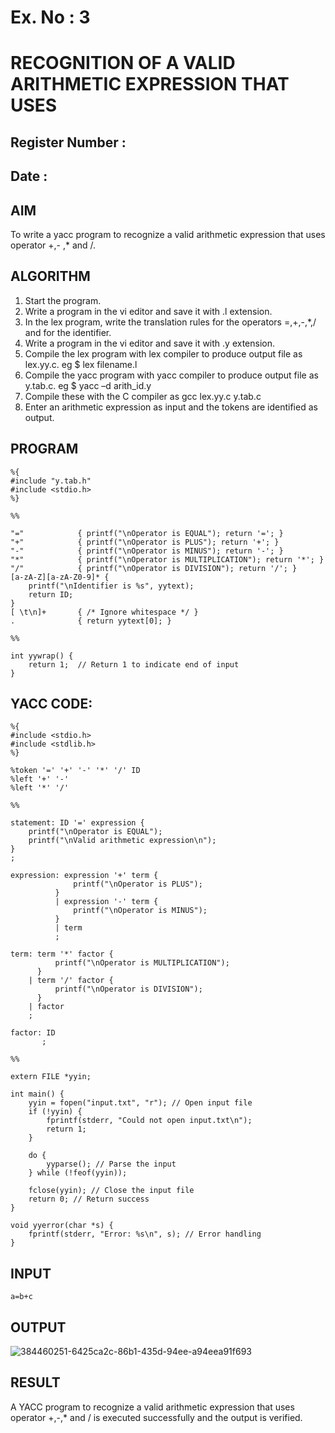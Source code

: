 # Ex. No : 3	
# RECOGNITION OF A VALID ARITHMETIC EXPRESSION THAT USES
## Register Number :
## Date : 

## AIM   
To write a yacc program to recognize a valid arithmetic expression that uses operator +,- ,* and /.

## ALGORITHM
1.	Start the program.
2.	Write a program in the vi editor and save it with .l extension.
3.	In the lex program, write the translation rules for the operators =,+,-,*,/ and for the identifier.
4.	Write a program in the vi editor and save it with .y extension.
5.	Compile the lex program with lex compiler to produce output file as lex.yy.c. eg $ lex filename.l
6.	Compile the yacc program with yacc compiler to produce output file as y.tab.c. eg $ yacc –d arith_id.y
7.	Compile these with the C compiler as gcc lex.yy.c y.tab.c
8.	Enter an arithmetic expression as input and the tokens are identified as output.

## PROGRAM
```
%{
#include "y.tab.h"
#include <stdio.h>
%}

%%

"="            { printf("\nOperator is EQUAL"); return '='; }
"+"            { printf("\nOperator is PLUS"); return '+'; }
"-"            { printf("\nOperator is MINUS"); return '-'; }
"*"            { printf("\nOperator is MULTIPLICATION"); return '*'; }
"/"            { printf("\nOperator is DIVISION"); return '/'; }
[a-zA-Z][a-zA-Z0-9]* { 
    printf("\nIdentifier is %s", yytext);
    return ID;
}
[ \t\n]+       { /* Ignore whitespace */ }
.              { return yytext[0]; }

%%

int yywrap() {
    return 1;  // Return 1 to indicate end of input
}
```
## YACC CODE:
```
%{
#include <stdio.h>
#include <stdlib.h>
%}

%token '=' '+' '-' '*' '/' ID
%left '+' '-'
%left '*' '/'

%%

statement: ID '=' expression {
    printf("\nOperator is EQUAL");
    printf("\nValid arithmetic expression\n");
}
;

expression: expression '+' term {
              printf("\nOperator is PLUS");
          }
          | expression '-' term {
              printf("\nOperator is MINUS");
          }
          | term
          ;

term: term '*' factor {
          printf("\nOperator is MULTIPLICATION");
      }
    | term '/' factor {
          printf("\nOperator is DIVISION");
      }
    | factor
    ;

factor: ID
       ;

%%

extern FILE *yyin;

int main() {
    yyin = fopen("input.txt", "r"); // Open input file
    if (!yyin) {
        fprintf(stderr, "Could not open input.txt\n");
        return 1;
    }

    do {
        yyparse(); // Parse the input
    } while (!feof(yyin));

    fclose(yyin); // Close the input file
    return 0; // Return success
}

void yyerror(char *s) {
    fprintf(stderr, "Error: %s\n", s); // Error handling
}
```
## INPUT 
```
a=b+c
```
## OUTPUT 
![384460251-6425ca2c-86b1-435d-94ee-a94eea91f693](https://github.com/user-attachments/assets/45d35bc7-0c02-4b30-9ba6-0573ddd8d403)

## RESULT
A YACC program to recognize a valid arithmetic expression that uses operator +,-,* and / is executed successfully and the output is verified.
